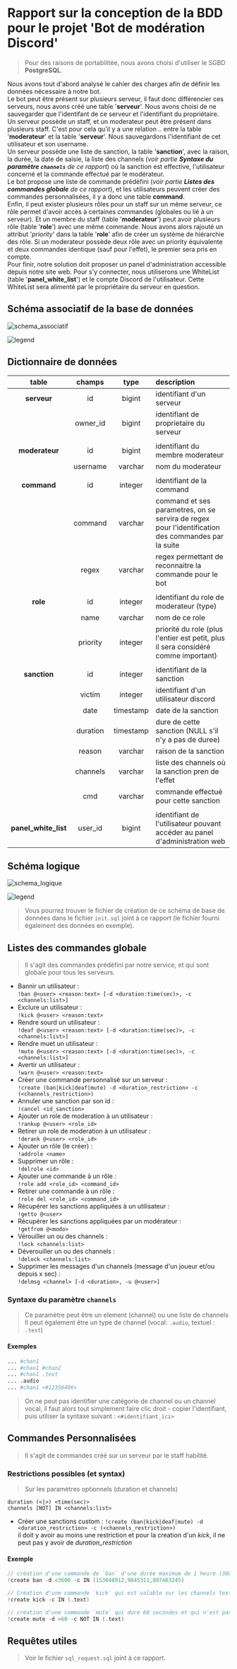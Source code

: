 # Rapport sur la conception de la BDD pour le projet 'Bot de modération Discord'

> Pour des raisons de portabilitée, nous avons choisi d'utiliser le SGBD __PostgreSQL__.

Nous avons tout d'abord analysé le cahier des charges afin de définir les données nécessaire à notre bot. \
Le bot peut être présent sur plusieurs serveur, il faut donc différencier ces serveurs, nous avons créé une table '__serveur__'. Nous avons choisi de ne sauvegarder que l'identifant de ce serveur et l'identifiant du propriétaire. \
Un serveur possède un staff, et un moderateur peut être présent dans plusieurs staff. C'est pour cela qu'il y a une relation *..* entre la table '__moderateur__' et la table '__serveur__'. Nous sauvegardons l'identifiant de cet utilisateur et son username. \
Un serveur possède une liste de sanction, la table '__sanction__', avec la raison, la durée, la date de saisie, la liste des channels (*voir partie __Syntaxe du paramètre `channels`__ de ce rapport*) où la sanction est effective, l'utilisateur concerné et la commande effectué par le modérateur. \
Le bot propose une liste de commande prédéfini (*voir partie __Listes des commandes globale__ de ce rapport*), et les utilisateurs peuvent créer des commandes personnalisées, il y a donc une table __command__. \
Enfin, il peut exister plusieurs rôles pour un staff sur un même serveur, ce rôle permet d'avoir accès à certaines commandes (globales ou lié à un serveur). Et un membre du staff (table '__moderateur__') peut avoir plusieurs rôle (table '__role__') avec une même commande. Nous avons alors rajouté un attribut '*priority*' dans la table '__role__' afin de créer un système de hiérarchie des rôle. Si un moderateur possède deux rôle avec un priority équivalente et deux commandes identique (sauf pour l'effet), le premier sera pris en compte. \
Pour finir, notre solution doit proposer un panel d'administration accessible depuis notre site web. Pour s'y connecter, nous utiliserons une WhiteList (table '__panel_white_list__') et le compte Discord de l'utilisateur. Cette WhiteList sera alimenté par le propriétaire du serveur en question.

## Schéma associatif de la base de données
![schema_associatif](./schema_associatif.png)

![legend](./legend.png)

## Dictionnaire de données
| table | champs | type | description |
|:-:|:-:|:-:|:--|
| __serveur__ | id | bigint | identifiant d'un serveur |
|  | owner_id | bigint | identifiant de proprietaire du serveur |
|  |  |  |  |
| __moderateur__ | id | bigint | identifiant du membre moderateur |
|  | username | varchar | nom du moderateur |
|  |  |  |  |
| __command__ | id | integer | identifiant de la command |
|  | command | varchar | command et ses parametres, on se servira de regex pour l'identification des commandes par la suite |
|  | regex | varchar | regex permettant de reconnaitre la commande pour le bot |
|  |  |  |  |
| __role__ | id | integer | identifiant du role de moderateur (type) |
|  | name | varchar | nom de ce role |
|  | priority | integer | priorité du role (plus l'entier est petit, plus il sera considéré comme important) |
|  |  |  |  |
| __sanction__ | id | integer | identifiant de la sanction |
|  | victim | integer | identifiant d'un utilisateur discord |
|  | date | timestamp | date de la sanction |
|  | duration | timestamp | dure de cette sanction (NULL s'il n'y a pas de duree) |
|  | reason | varchar | raison de la sanction |
|  | channels | varchar | liste des channels où la sanction pren de l'effet |
|  | cmd | varchar | commande effectué pour cette sanction |
|  |  |  |  |
| __panel_white_list__ | user_id | bigint | identifiant de l'utilisateur pouvant accéder au panel d'administration web |

## Schéma logique
![schema_logique](./schema_logique.png)

![legend](./legend.png)

> Vous pourrez trouver le fichier de création de ce schéma de base de données dans le fichier `init.sql` joint à ce rapport (le fichier fourni également des données en exemple).


## Listes des commandes globale

> Il s'agit des commandes prédéfini par notre service, et qui sont globale pour tous les serveurs.

* Bannir un utilisateur :\
`!ban @<user> <reason:text> [-d <duration:time(sec)>, -c <channels:list>]`
* Exclure un utilisateur :\
`!kick @<user> <reason:text>`
* Rendre sourd un utilisateur :\
`!deaf @<user> <reason:text> [-d <duration:time(sec)>, -c <channels:list>]`
* Rendre muet un utilisateur :\
`!mute @<user> <reason:text> [-d <duration:time(sec)>, -c <channels:list>]`
* Avertir un utilisateur :\
`!warn @<user> <reason:text>`
* Créer une commande personnalisé sur un serveur :\
`!create (ban|kick|deaf|mute) -d <duration_restriction> -c (<channels_restriction>)`
* Annuler une sanction par son id :\
`!cancel <id_sanction>`
* Ajouter un role de moderation à un utilisateur :\
`!rankup @<user> <role_id>`
* Retirer un role de moderation à un utilisateur :\
`!derank @<user> <role_id>`
* Ajouter un rôle (le créer) :\
`!addrole <name>`
* Supprimer un rôle :\
`!delrole <id>`
* Ajouter une commande à un rôle :\
`!role add <role_id> <command_id>`
* Retirer une commande à un rôle :\
`!role del <role_id> <command_id>`
* Récupérer les sanctions appliquées à un utilisateur :\
`!getto @<user>`
* Récupérer les sanctions appliquées par un modérateur :\
`!getfrom @<modo>`
* Vérouiller un ou des channels :\
`!lock <channels:list>`
* Déverouiller un ou des channels :\
`!delock <channels:list>`
* Supprimer les messages d'un channels (message d'un joueur et/ou depuis x sec) :\
`!delmsg <channel> [-d <duration>, -u @<user>]`

### Syntaxe du paramètre `channels`

> Ce paramètre peut être un element (channel) ou une liste de channels \
> Il peut également être un type de channel (vocal: `.audio`, textuel : `.test`)

#### Exemples
```S
... #chan1
... #chan1 #chan2
... #chan1 .text
... .audio
... #chan1 <#12356486>
```

> On ne peut pas identifier une catégorie de channel ou un channel vocal, il faut alors tout simplement faire clic droit - copier l'identifiant, puis utiliser la syntaxe suivant : `<#identifiant_ici>`

## Commandes Personnalisées

> Il s'agit de commandes créé sur un serveur par le staff habilité.

### Restrictions possibles (et syntax)

> Sur les paramètres optionnels (duration et channels)

```
duration (<|>) <time(sec)>
channels [NOT] IN <channels:list>
```

* Créer une sanctions custom : `!create (ban|kick|deaf|mute) -d <duration_restriction> -c (<channels_restriction>)` \
il doit y avoir au moins une restriction et pour la creation d'un *kick*, il ne peut pas y avoir de *duration_restriction*

#### Exemple
```C
// création d'une commande de `ban` d'une durée maximum de 1 heure (3600 sec) et valable au maximum sur les channels `153648912`,`9845311` et tous les channels de la catégorie `897463245`
!create ban -d <3600 -c IN (153648912,9845311,897463245)

// Création d'une commande `kick` qui est valable sur les channels textuel
!create kick -c IN (.text)

// création d'une commande `mute` qui dure 60 secondes et qui n'est pas valable dans les channels textuel
!create mute -d >60 -c NOT IN (.text)
```

## Requêtes utiles

> Voir le fichier `sql_request.sql` joint à ce rapport.